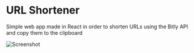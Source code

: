 # URL Shortener
Simple web app made in React in order to shorten URLs using the Bitly API and copy them to the clipboard

![Screenshot]()
